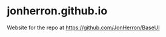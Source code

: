 jonherron.github.io
===================

Website for the repo at https://github.com/JonHerron/BaseUI
